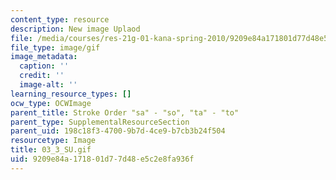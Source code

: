 ```yaml
---
content_type: resource
description: New image Uplaod
file: /media/courses/res-21g-01-kana-spring-2010/9209e84a171801d77d48e5c2e8fa936f_03_3_SU.gif
file_type: image/gif
image_metadata:
  caption: ''
  credit: ''
  image-alt: ''
learning_resource_types: []
ocw_type: OCWImage
parent_title: Stroke Order "sa" - "so", "ta" - "to"
parent_type: SupplementalResourceSection
parent_uid: 198c18f3-4700-9b7d-4ce9-b7cb3b24f504
resourcetype: Image
title: 03_3_SU.gif
uid: 9209e84a-1718-01d7-7d48-e5c2e8fa936f
---
```

